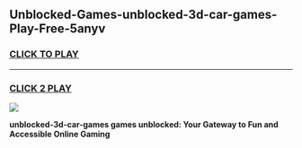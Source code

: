 
## Unblocked-Games-unblocked-3d-car-games-Play-Free-5anyv
<h3>
<a href="https://premium76.site?title=unblocked-3d-car-games&ref=09A">CLICK TO PLAY</a></h3>
<hr>

<h3>
<a href="https://premium76.site?title=unblocked-3d-car-games&ref=09A">CLICK 2 PLAY</a>
  
</h3>

<a href="https://premium76.site?title=unblocked-3d-car-games&ref=09A"><img src="https://clearcache.store/games.png"></a>


**unblocked-3d-car-games games unblocked: Your Gateway to Fun and Accessible Online Gaming**

